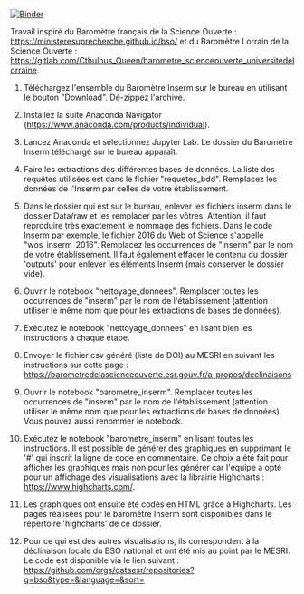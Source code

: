 [![Binder](https://mybinder.org/badge_logo.svg)](https://mybinder.org/v2/gl/Cthulhus_Queen%2Fbarometre_scienceouverte_universitedelorraine/master?filepath=barometre_universite_lorraine.ipynb)


Travail inspiré du Baromètre français de la Science Ouverte : https://ministeresuprecherche.github.io/bso/ et du Baromètre Lorrain de la Science Ouverte : https://gitlab.com/Cthulhus_Queen/barometre_scienceouverte_universitedelorraine.

1) Téléchargez l'ensemble du Baromètre Inserm sur le bureau en utilisant le bouton "Download". Dé-zippez l'archive.

2) Installez la suite Anaconda Navigator (https://www.anaconda.com/products/individual).

3) Lancez Anaconda et sélectionnez Jupyter Lab. Le dossier du Baromètre Inserm téléchargé sur le bureau apparaît.

4) Faire les extractions des différentes bases de données. La liste des requêtes utilisées est dans le fichier "requetes_bdd". Remplacez les données de l'Inserm par celles de votre établissement. 

5) Dans le dossier qui est sur le bureau, enlever les fichiers inserm dans le dossier Data/raw et les remplacer par les vôtres. 
Attention, il faut reproduire très exactement le nommage des fichiers. Dans le code Inserm par exemple, le fichier 2016 du Web of Science 
s'appelle "wos_inserm_2016". Remplacez les occurrences de "inserm" par le nom de votre établissement.
Il faut également effacer le contenu du dossier 'outputs' pour enlever les éléments Inserm (mais conserver le dossier vide).

6) Ouvrir le notebook "nettoyage_donnees". Remplacer toutes les occurrences de "inserm" par le nom de l'établissement (attention : utiliser le même nom que pour les extractions de bases de données).

7) Exécutez le notebook "nettoyage_donnees" en lisant bien les instructions à chaque étape.

8) Envoyer le fichier csv généré (liste de DOI) au MESRI en suivant les instructions sur cette page : https://barometredelascienceouverte.esr.gouv.fr/a-propos/declinaisons

9) Ouvrir le notebook "barometre_inserm". Remplacer toutes les occurrences de "inserm" par le nom de l'établissement (attention : utiliser le même nom que pour les extractions de bases de données). Vous pouvez aussi renommer le notebook.

10) Exécutez le notebook "barometre_inserm" en lisant toutes les instructions. Il est possible de générer des graphiques en supprimant le '#' qui inscrit la ligne de code en commentaire. Ce choix a été fait pour afficher les graphiques mais non pour les générer car l'équipe a opté pour un affichage des visualisations avec la librairie Highcharts : https://www.highcharts.com/.

11) Les graphiques ont ensuite été codés en HTML grâce à Highcharts. Les pages réalisées pour le baromètre Inserm sont disponibles dans le répertoire 'highcharts' de ce dossier.

12) Pour ce qui est des autres visualisations, ils correspondent à la déclinaison locale du BSO national et ont été mis au point par le MESRI. Le code est disponible via le lien suivant : https://github.com/orgs/dataesr/repositories?q=bso&type=&language=&sort=

 